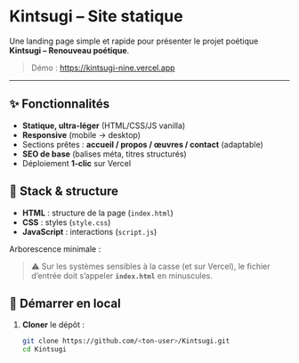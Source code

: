 # Kintsugi – Site statique

Une landing page simple et rapide pour présenter le projet poétique **Kintsugi – Renouveau poétique**.

> Démo : https://kintsugi-nine.vercel.app

---

## ✨ Fonctionnalités
- **Statique, ultra-léger** (HTML/CSS/JS vanilla)
- **Responsive** (mobile → desktop)
- Sections prêtes : **accueil / propos / œuvres / contact** (adaptable)
- **SEO de base** (balises méta, titres structurés)
- Déploiement **1-clic** sur Vercel

## 🧱 Stack & structure
- **HTML** : structure de la page (`index.html`)
- **CSS** : styles (`style.css`)
- **JavaScript** : interactions (`script.js`)

Arborescence minimale :
> ⚠️ Sur les systèmes sensibles à la casse (et sur Vercel), le fichier d’entrée doit s’appeler **`index.html`** en minuscules.

## 🚀 Démarrer en local
1. **Cloner** le dépôt :
   ```bash
   git clone https://github.com/<ton-user>/Kintsugi.git
   cd Kintsugi
